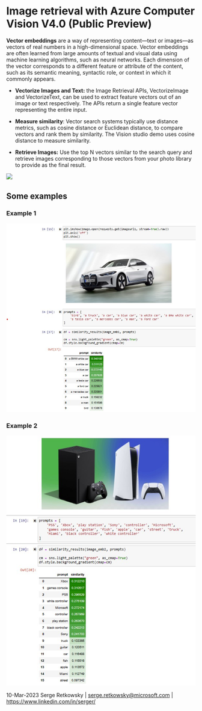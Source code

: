 # Image retrieval with Azure Computer Vision V4.0 (Public Preview)

**Vector embeddings** are a way of representing content—text or images—as vectors of real numbers in a high-dimensional space. Vector embeddings are often learned from large amounts of textual and visual data using machine learning algorithms, such as neural networks. Each dimension of the vector corresponds to a different feature or attribute of the content, such as its semantic meaning, syntactic role, or context in which it commonly appears.

- **Vectorize Images and Text:** the Image Retrieval APIs, VectorizeImage and VectorizeText, can be used to extract feature vectors out of an image or text respectively. The APIs return a single feature vector representing the entire input.

- **Measure similarity**: Vector search systems typically use distance metrics, such as cosine distance or Euclidean distance, to compare vectors and rank them by similarity. The Vision studio demo uses cosine distance to measure similarity.

- **Retrieve Images:** Use the top N vectors similar to the search query and retrieve images corresponding to those vectors from your photo library to provide as the final result.

<img src="https://learn.microsoft.com/en-us/azure/cognitive-services/computer-vision/media/image-retrieval.png">

## Some examples

### Example 1
<img src="car.jpg">

### Example 2
<img src="xbox.jpg">

10-Mar-2023 Serge Retkowsky | serge.retkowsky@microsoft.com | https://www.linkedin.com/in/serger/
